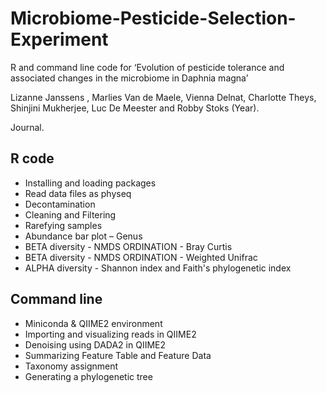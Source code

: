 # Microbiome-Pesticide-Selection-Experiment

R and command line code for ‘Evolution of pesticide tolerance and associated changes in the microbiome in Daphnia magna’

Lizanne Janssens , Marlies Van de Maele, Vienna Delnat, Charlotte Theys, Shinjini Mukherjee, Luc De Meester and Robby Stoks (Year). 

Journal. 

## R code 
* Installing and loading packages
* Read data files as physeq
* Decontamination
* Cleaning and Filtering
* Rarefying samples
* Abundance bar plot – Genus
* BETA diversity - NMDS ORDINATION - Bray Curtis
* BETA diversity - NMDS ORDINATION - Weighted Unifrac
* ALPHA diversity - Shannon index and Faith's phylogenetic index

## Command line 
* Miniconda & QIIME2 environment
* Importing and visualizing reads in QIIME2
* Denoising using DADA2 in QIIME2
* Summarizing Feature Table and Feature Data
* Taxonomy assignment
* Generating a phylogenetic tree


